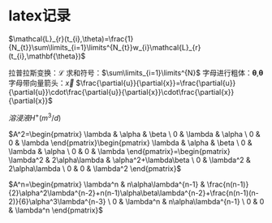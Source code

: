 
# latex记录
$\mathcal{L}_{r}(t_{i},\theta)=\frac{1}{N_{t}}\sum\limits_{i=1}\limits^{N_{t}}w_{i}\mathcal{L}_{r}(t_{i},\mathbf{\theta})$

拉普拉斯变换：$\mathcal{L}$
求和符号：$\sum\limits_{i=1}\limits^{N}$
字母进行粗体：$\mathbf{\theta}$,$\boldsymbol{\theta}$
字母带向量箭头：$\vec{x}$
$\frac{\partial{u}}{\partial{x}}=\frac{\partial{u}}{\partial{u}}\cdot\frac{\partial{u}}{\partial{x}}\cdot\frac{\partial{x}}{\partial{x}}$

$溶浸液H^+(m^3/d)$

$A^2=\begin{pmatrix} \lambda & \alpha & \beta \ 0 & \lambda & \alpha \ 0 & 0 & \lambda \end{pmatrix}\begin{pmatrix} \lambda & \alpha & \beta \ 0 & \lambda & \alpha \ 0 & 0 & \lambda \end{pmatrix}=\begin{pmatrix} \lambda^2 & 2\alpha\lambda & \alpha^2+\lambda\beta \ 0 & \lambda^2 & 2\alpha\lambda \ 0 & 0 & \lambda^2 \end{pmatrix}$

$A^n=\begin{pmatrix} \lambda^n & n\alpha\lambda^{n-1} & \frac{n(n-1)}{2}\alpha^2\lambda^{n-2}+n(n-1)\alpha\beta\lambda^{n-2}+\frac{n(n-1)(n-2)}{6}\alpha^3\lambda^{n-3} \ 0 & \lambda^n & n\alpha\lambda^{n-1} \ 0 & 0 & \lambda^n \end{pmatrix}$